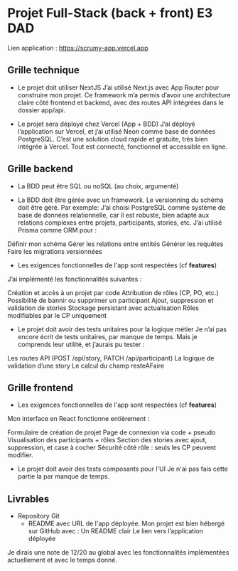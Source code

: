 # Projet Full-Stack (back + front) E3 DAD
Lien application : 
https://scrumy-app.vercel.app

## Grille technique

- Le projet doit utiliser NextJS
J’ai utilisé Next.js avec App Router pour construire mon projet. Ce framework m’a permis d’avoir une architecture claire côté frontend et backend, avec des routes API intégrées dans le dossier app/api.

- Le projet sera déployé chez Vercel (App + BDD)
J’ai déployé l’application sur Vercel, et j’ai utilisé Neon comme base de données PostgreSQL. C’est une solution cloud rapide et gratuite, très bien intégrée à Vercel.
Tout est connecté, fonctionnel et accessible en ligne.

## Grille backend

- La BDD peut être SQL ou noSQL (au choix, argumenté)

- La BDD doit être gérée avec un framework. Le versionning du schéma doit être géré. Par exemple:
  J’ai choisi PostgreSQL comme système de base de données relationnelle, car il est robuste, bien adapté aux relations complexes entre projets, participants, stories, etc.
J’ai utilisé Prisma comme ORM pour :

Définir mon schéma
Gérer les relations entre entités
Générer les requêtes
Faire les migrations versionnées

- Les exigences fonctionnelles de l'app sont respectées (cf **features**)

J’ai implémenté les fonctionnalités suivantes :

Création et accès à un projet par code
Attribution de rôles (CP, PO, etc.)
Possibilité de bannir ou supprimer un participant
Ajout, suppression et validation de stories
Stockage persistant avec actualisation
Rôles modifiables par le CP uniquement

- Le projet doit avoir des tests unitaires pour la logique métier
Je n’ai pas encore écrit de tests unitaires, par manque de temps.
Mais je comprends leur utilité, et j’aurais pu tester :

Les routes API (POST /api/story, PATCH /api/participant)
La logique de validation d’une story
Le calcul du champ resteAFaire

## Grille frontend

- Les exigences fonctionnelles de l'app sont respectées (cf **features**)

Mon interface en React fonctionne entièrement :

Formulaire de création de projet
Page de connexion via code + pseudo
Visualisation des participants + rôles
Section des stories avec ajout, suppression, et case à cocher
Sécurité côté rôle : seuls les CP peuvent modifier.

- Le projet doit avoir des tests composants pour l'UI
Je n'ai pas fais cette partie la par manque de temps.

## Livrables

- Repository Git
  - README avec URL de l'app déployée.
  Mon projet est bien hébergé sur GitHub avec :
Un README clair
Le lien vers l’application déployée

Je dirais une note de 12/20 au global avec les fonctionnalités implémentées actuellement et avec le temps donné.